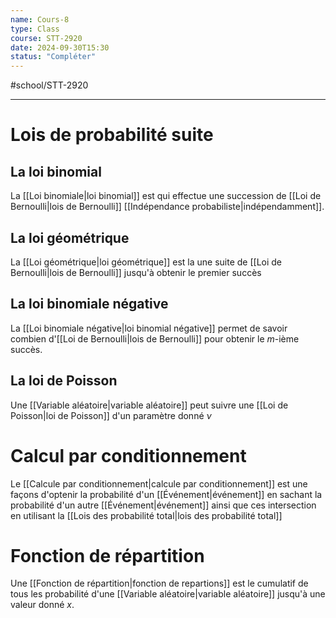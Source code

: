 ```yaml
---
name: Cours-8
type: Class
course: STT-2920
date: 2024-09-30T15:30
status: "Compléter"
---
```

#school/STT-2920 
***

# Lois de probabilité suite

## La loi binomial
La [[Loi binomiale|loi binomial]] est qui effectue une succession de [[Loi de Bernoulli|lois de Bernoulli]] [[Indépendance probabiliste|indépendamment]].

## La loi géométrique
La [[Loi géométrique|loi géométrique]] est la une suite de [[Loi de Bernoulli|lois de Bernoulli]] jusqu'à obtenir le premier succès

## La loi binomiale négative
La [[Loi binomiale négative|loi binomial négative]] permet de savoir combien d'[[Loi de Bernoulli|lois de Bernoulli]] pour obtenir le $m$-ième succès.

## La loi de Poisson
Une [[Variable aléatoire|variable aléatoire]] peut suivre une [[Loi de Poisson|loi de Poisson]] d'un paramètre donné $\nu$

# Calcul par conditionnement
Le [[Calcule par conditionnement|calcule par conditionnement]] est une façons d'optenir la probabilité d'un [[Événement|événement]] en sachant la probabilité d'un autre [[Événement|événement]] ainsi que ces intersection en utilisant la [[Lois des probabilité total|lois des probabilité total]]

# Fonction de répartition
Une [[Fonction de répartition|fonction de repartions]] est le cumulatif de tous les probabilité d'une [[Variable aléatoire|variable aléatoire]] jusqu'à une valeur donné $x$.